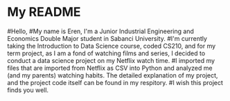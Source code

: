 # My README
#Hello,
#My name is Eren, I'm a Junior Industrial Engineering and Economics Double Major student in Sabanci University. 
#I'm currently taking the Introduction to Data Science course, coded CS210, and  for  my term project, as I am a fond of watching films and series, I decided to conduct a data science project on my Netflix watch time. 
#I imported my files that are imported from Netflix as CSV into Python and analyzed me (and my parents) watching habits. The detailed explanation of my project, and the project code itself can be found in my respitory.
#I wish this project finds you well.
